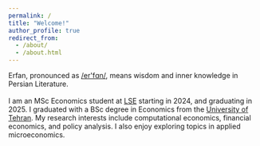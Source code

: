 ```yaml
---
permalink: /
title: "Welcome!"
author_profile: true
redirect_from: 
  - /about/
  - /about.html
---
```


Erfan, pronounced as [/er'fɑn/](https://www.youtube.com/watch?v=dzKjyZWchag), means wisdom and inner knowledge in Persian Literature. <br><br>
I am an MSc Economics student at [LSE](https://www.lse.ac.uk/) starting in 2024, and graduating in 2025. I graduated with a BSc degree in Economics from the [University of Tehran](https://ut.ac.ir/en). My research interests include computational economics, financial economics, and policy analysis. I also enjoy exploring topics in applied microeconomics.
